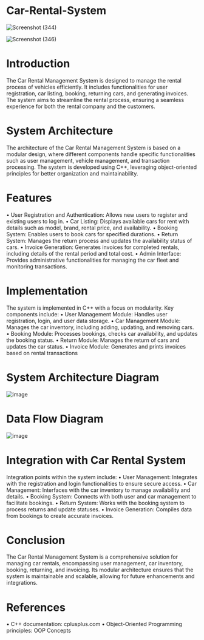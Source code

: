 # Car-Rental-System

![Screenshot (344)](https://github.com/SonawaneAshwini/Car-Rental-System/assets/172588428/50c4f2ff-d4f3-4987-9799-256b53e68cb2)




![Screenshot (346)](https://github.com/SonawaneAshwini/Car-Rental-System/assets/172588428/7ddb7a6d-d6ea-4597-a69e-58cd5716d10d)



# Introduction
The Car Rental Management System is designed to manage the rental process of vehicles efficiently. 
It includes functionalities for user registration, car listing, booking, returning cars, and generating invoices. 
The system aims to streamline the rental process, ensuring a seamless experience for both the rental company and the customers.

# System Architecture
The architecture of the Car Rental Management System is based on a modular design, where different components handle specific functionalities such as user management, vehicle management, and transaction processing. The system is developed using C++, leveraging object-oriented principles for better organization and maintainability.

# Features
•	User Registration and Authentication: Allows new users to register and existing users to log in.
•	Car Listing: Displays available cars for rent with details such as model, brand, rental price, and availability.
•	Booking System: Enables users to book cars for specified durations.
•	Return System: Manages the return process and updates the availability status of cars.
•	Invoice Generation: Generates invoices for completed rentals, including details of the rental period and total cost.
•	Admin Interface: Provides administrative functionalities for managing the car fleet and monitoring transactions.

# Implementation
The system is implemented in C++ with a focus on modularity. Key components include:
•	User Management Module: Handles user registration, login, and user data storage.
•	Car Management Module: Manages the car inventory, including adding, updating, and removing cars.
•	Booking Module: Processes bookings, checks car availability, and updates the booking status.
•	Return Module: Manages the return of cars and updates the car status.
•	Invoice Module: Generates and prints invoices based on rental transactions



# System Architecture Diagram

![image](https://github.com/SonawaneAshwini/Car-Rental-System/assets/172588428/dcf570d8-a023-488b-ac03-9264e112f97c)


 
# Data Flow Diagram

![image](https://github.com/SonawaneAshwini/Car-Rental-System/assets/172588428/dd397739-b99e-4777-af1d-0794ad6ac535)

 



# Integration with Car Rental System
Integration points within the system include:
•	User Management: Integrates with the registration and login functionalities to ensure secure access.
•	Car Management: Interfaces with the car inventory to manage availability and details.
•	Booking System: Connects with both user and car management to facilitate bookings.
•	Return System: Works with the booking system to process returns and update statuses.
•	Invoice Generation: Compiles data from bookings to create accurate invoices.

# Conclusion
The Car Rental Management System is a comprehensive solution for managing car rentals, encompassing user management, car inventory, booking, returning, and invoicing. Its modular architecture ensures that the system is maintainable and scalable, allowing for future enhancements and integrations.

# References
•	C++ documentation: cplusplus.com
•	Object-Oriented Programming principles: OOP Concepts







